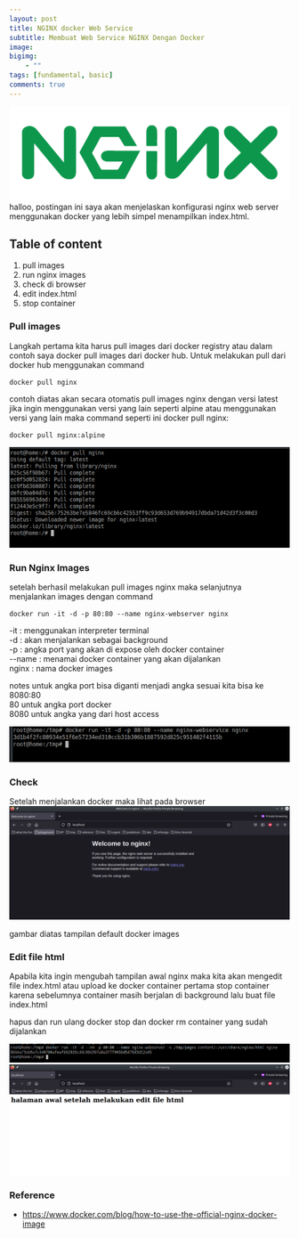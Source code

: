 ```yaml
---
layout: post
title: NGINX docker Web Service
subtitle: Membuat Web Service NGINX Dengan Docker
image:
bigimg: 
    - ""
tags: [fundamental, basic]
comments: true
---
```


![banner](../img/NGINX-logo-rgb-large.png)
halloo, postingan ini saya akan menjelaskan konfigurasi nginx web server menggunakan docker yang lebih simpel menampilkan index.html.

## Table of content
1. pull images
2. run nginx images
3. check di browser
4. edit index.html
5. stop container


### Pull images
Langkah pertama kita harus pull images dari docker registry atau dalam contoh saya docker pull images dari docker hub.
Untuk melakukan pull dari docker hub menggunakan command

```
docker pull nginx
```

contoh diatas akan secara otomatis pull images nginx dengan versi latest
jika ingin menggunakan versi yang lain seperti alpine atau menggunakan versi yang lain maka command seperti ini
docker pull nginx:<gunakan versi yang ingin digunakan>

```
docker pull nginx:alpine
```

![docker pull](../img/Screenshot_20221217_090852.png)

### Run Nginx Images
setelah berhasil melakukan pull images nginx maka selanjutnya menjalankan images dengan command

```
docker run -it -d -p 80:80 --name nginx-webserver nginx
```

-it : menggunakan interpreter terminal \
-d : akan menjalankan sebagai background \
-p : angka port yang akan di expose oleh docker container \
--name : menamai docker container yang akan dijalankan \
nginx : nama docker images 

notes
untuk angka port bisa diganti menjadi angka sesuai kita bisa ke 8080:80 \
80 untuk angka port docker \
8080 untuk angka yang dari host access

![docker run](../img/Screenshot_20221217_091832.png)

### Check 
Setelah menjalankan docker maka lihat pada browser
![browser 1](../img/Screenshot_20221217_091846.png)

gambar diatas tampilan default docker images

### Edit file html
Apabila kita ingin mengubah tampilan awal nginx maka kita akan mengedit file index.html atau upload ke docker container
pertama stop container karena sebelumnya container masih berjalan di background
lalu buat file index.html

hapus dan run ulang 
docker stop dan docker rm container yang sudah dijalankan

![docker run](../img/Screenshot_20221217_102521.png)
![browser 2](../img/Screenshot_20221217_102456.png)


### Reference
- <https://www.docker.com/blog/how-to-use-the-official-nginx-docker-image>